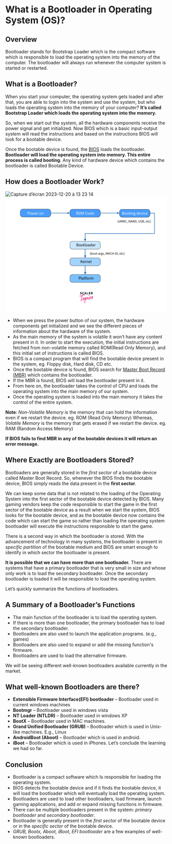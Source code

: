 # What is a Bootloader in Operating System (OS)?

## Overview

Bootloader  stands for Bootstrap Loader which is the compact software which is responsible to load the operating system into the memory of the computer. The bootloader will always run whenever the computer system is started or restarted.

## What is a Bootloader?

When you start your computer, the operating system gets loaded and after that, you are able to login into the system and use the system, but who loads the operating system into the memory of your computer?  **It’s called  Bootstrap Loader  which loads the operating system into the memory.**

So, when we start out the system, all the hardware components receive the power signal and get initialized. Now  BIOS  which is a basic input-output system will read the instructions and based on the instructions  BIOS  will look for a bootable device.

Once the bootable device is found, the  [BIOS](https://www.scaler.com/topics/operating-system/what-is-bios/)  loads the bootloader.  **Bootloader will load the operating system into memory. This entire process is called booting**. Any kind of hardware device which contains the bootloader is called  Bootable Device.

## How does a Bootloader Work?


<img width="610" alt="Capture d’écran 2023-12-20 à 13 23 14" src="https://github.com/maxime-42/kfs-1/blob/schema/main/mbr.png">


<img width="610" alt="Capture d’écran 2023-12-20 à 13 23 14" src="https://github.com/maxime-42/kfs-1/blob/main/what-is-bootloader-image1.webp">



-   When we press the power button of our system, the hardware components get initialized and we see the different pieces of information about the hardware of the system.
-   As the main memory of the system is volatile it won’t have any content present in it. In order to start the execution, the initial instructions are fetched from non-volatile memory called  ROM(Read Only Memory), and this initial set of instructions is called  BIOS.
-   BIOS  is a compact program that will find the bootable device present in the system, eg.  Floppy disk,  Hard disk,  CD  etc.
-   Once the bootable device is found, BIOS search for  [Master Boot Record (MBR)](https://www.scaler.com/topics/operating-system/what-is-bios/)  which contains the bootloader.
-   If the  MBR  is found,  BIOS  will load the bootloader present in it.
-   From here on, the bootloader takes the control of CPU and loads the operating system into the main memory of our system.
-   Once the operating system is loaded into the main memory it takes the control of the entire system.

**Note**:  _Non-Volatile Memory_  is the memory that can hold the information even if we restart the device. eg. ROM (Read Only Memory) Whereas,  _Volatile Memory_  is the memory that gets erased if we restart the device. eg. RAM (Random Access Memory)

**If BIOS fails to find  MBR  in any of the bootable devices it will return an error message.**

## Where Exactly are Bootloaders Stored?

Bootloaders are generally stored in the  _first sector_  of a bootable device called  Master Boot Record. So, whenever the  BIOS  finds the bootable device,  BIOS  simply reads the data present in the  **first sector**.

We can keep some data that is not related to the loading of the Operating System into the first sector of the bootable device detected by  BIOS. Many gaming vendors keep the code responsible to start the game in the first sector of the bootable device as a result when we start the system,  BIOS  looks for the bootable device, and as the bootable device now contains the code which can start the game so rather than loading the operating system bootloader will execute the instructions responsible to start the game.

There is a second way in which the bootloader is stored. With the advancement of technology in many systems, the bootloader is present in  _specific partition_  of the bootable medium and  BIOS  are smart enough to identify in which sector the bootloader is present.

**It is possible that we can have more than one bootloader.**  There are systems that have a primary bootloader that is very small in size and whose only work is to load the secondary bootloader. Once the secondary bootloader is loaded it will be responsible to load the operating system.

Let’s quickly summarize the functions of bootloaders.

## A Summary of a Bootloader’s Functions

-   The main function of the bootloader is to load the operating system.
-   If there is more than one bootloader, the primary bootloader has to load the secondary bootloader.
-   Bootloaders are also used to launch the application programs. (e.g., games)
-   Bootloaders are also used to expand or add the missing function's firmware.
-   Bootloaders are used to load the alternative firmware.

We will be seeing different well-known bootloaders available currently in the market.

## What well-known Bootloaders are there?

-   **Extensible Firmware Interface(EFI) bootloader**  – Bootloader used in current windows machines
-   **Bootmgr**  – Bootloader used in windows vista
-   **NT Loader (NTLDR)**  – Bootloader used in windows XP
-   **BootX**  – Bootloader used in MAC machines.
-   **Grand Unified Bootloader (GRUB)**  – Bootloader which is used in Unix-like machines. E.g., Linux
-   **AndroidBoot (Aboot)**  – Bootloader which is used in android.
-   **iBoot**  – Bootloader which is used in iPhones. Let’s conclude the learning we had so far.

## Conclusion

-   Bootloader is a compact software which Is responsible for loading the operating system.
-   BIOS  detects the bootable device and if it finds the bootable device, it will load the bootloader which will eventually load the operating system.
-   Bootloaders are used to load other bootloaders, load firmware, launch gaming applications, and add or expand missing functions in firmware.
-   There can be multiple bootloaders present in the system:  _primary bootloader_  and  _secondary bootloader_.
-   Bootloader is generally present in the  _first sector_  of the bootable device or in the  _specific sector_  of the bootable device.
-   _GRUB,  Bootx,  Aboot,  iBoot,  EFI bootloader_  are a few examples of well-known bootloaders.
